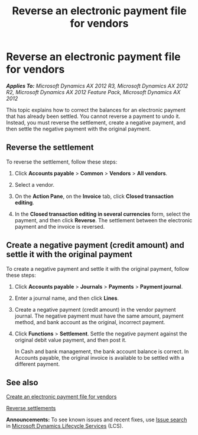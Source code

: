 ﻿---
title: Reverse an electronic payment file for vendors
TOCTitle: Reverse an electronic payment file for vendors
ms:assetid: 048cbcce-dee4-4b39-ba49-6b2cb199bbb4
ms:mtpsurl: https://technet.microsoft.com/en-us/library/Dn375765(v=AX.60)
ms:contentKeyID: 56348877
ms.date: 04/18/2014
mtps_version: v=AX.60
---

# Reverse an electronic payment file for vendors 


_**Applies To:** Microsoft Dynamics AX 2012 R3, Microsoft Dynamics AX 2012 R2, Microsoft Dynamics AX 2012 Feature Pack, Microsoft Dynamics AX 2012_

This topic explains how to correct the balances for an electronic payment that has already been settled. You cannot reverse a payment to undo it. Instead, you must reverse the settlement, create a negative payment, and then settle the negative payment with the original payment.

## Reverse the settlement

To reverse the settlement, follow these steps:

1.  Click **Accounts payable** \> **Common** \> **Vendors** \> **All vendors**.

2.  Select a vendor.

3.  On the **Action Pane**, on the **Invoice** tab, click **Closed transaction editing**.

4.  In the **Closed transaction editing in several currencies** form, select the payment, and then click **Reverse**. The settlement between the electronic payment and the invoice is reversed.

## Create a negative payment (credit amount) and settle it with the original payment

To create a negative payment and settle it with the original payment, follow these steps:

1.  Click **Accounts payable** \> **Journals** \> **Payments** \> **Payment journal**.

2.  Enter a journal name, and then click **Lines**.

3.  Create a negative payment (credit amount) in the vendor payment journal. The negative payment must have the same amount, payment method, and bank account as the original, incorrect payment.

4.  Click **Functions** \> **Settlement**. Settle the negative payment against the original debit value payment, and then post it.
    
    In Cash and bank management, the bank account balance is correct. In Accounts payable, the original invoice is available to be settled with a different payment.

## See also

[Create an electronic payment file for vendors](create-an-electronic-payment-file-for-vendors.md)

[Reverse settlements](reverse-settlements.md)

  
**Announcements:** To see known issues and recent fixes, use [Issue search](http://go.microsoft.com/fwlink/?linkid=389258) in [Microsoft Dynamics Lifecycle Services](http://go.microsoft.com/fwlink/?linkid=306505) (LCS).

